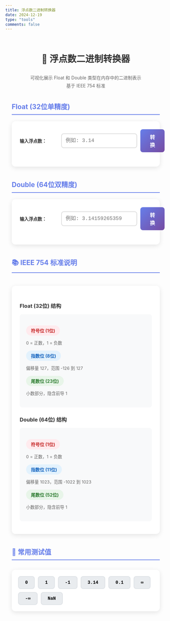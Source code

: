 ```yaml
---
title: 浮点数二进制转换器
date: 2024-12-19
type: "tools"
comments: false
---
```


<div class="converter-page">

# 🔢 浮点数二进制转换器

<div class="intro">
  <p>可视化展示 Float 和 Double 类型在内存中的二进制表示</p>
  <p>基于 IEEE 754 标准</p>
</div>

## Float (32位单精度)

<div class="converter-section">
  <div class="input-group">
    <label>输入浮点数：</label>
    <input type="number" id="float-input" placeholder="例如: 3.14" step="any">
    <button onclick="convertFloat()" class="convert-btn">转换</button>
  </div>

  <div id="float-result" class="result-container"></div>
</div>

## Double (64位双精度)

<div class="converter-section">
  <div class="input-group">
    <label>输入浮点数：</label>
    <input type="number" id="double-input" placeholder="例如: 3.14159265359" step="any">
    <button onclick="convertDouble()" class="convert-btn">转换</button>
  </div>

  <div id="double-result" class="result-container"></div>
</div>

## 📚 IEEE 754 标准说明

<div class="info-section">

### Float (32位) 结构
<div class="structure-box">
  <div class="structure-item">
    <span class="bit-label sign">符号位 (1位)</span>
    <p>0 = 正数，1 = 负数</p>
  </div>
  <div class="structure-item">
    <span class="bit-label exponent">指数位 (8位)</span>
    <p>偏移量 127，范围 -126 到 127</p>
  </div>
  <div class="structure-item">
    <span class="bit-label mantissa">尾数位 (23位)</span>
    <p>小数部分，隐含前导 1</p>
  </div>
</div>

### Double (64位) 结构
<div class="structure-box">
  <div class="structure-item">
    <span class="bit-label sign">符号位 (1位)</span>
    <p>0 = 正数，1 = 负数</p>
  </div>
  <div class="structure-item">
    <span class="bit-label exponent">指数位 (11位)</span>
    <p>偏移量 1023，范围 -1022 到 1023</p>
  </div>
  <div class="structure-item">
    <span class="bit-label mantissa">尾数位 (52位)</span>
    <p>小数部分，隐含前导 1</p>
  </div>
</div>

</div>

## 🧪 常用测试值

<div class="test-values">
  <button onclick="testFloat(0)" class="test-btn">0</button>
  <button onclick="testFloat(1)" class="test-btn">1</button>
  <button onclick="testFloat(-1)" class="test-btn">-1</button>
  <button onclick="testFloat(3.14)" class="test-btn">3.14</button>
  <button onclick="testFloat(0.1)" class="test-btn">0.1</button>
  <button onclick="testFloat(Infinity)" class="test-btn">∞</button>
  <button onclick="testFloat(-Infinity)" class="test-btn">-∞</button>
  <button onclick="testFloat(NaN)" class="test-btn">NaN</button>
</div>

</div>

<script>
function floatToBinary32(num) {
  const buffer = new ArrayBuffer(4);
  const floatView = new Float32Array(buffer);
  const intView = new Uint32Array(buffer);
  
  floatView[0] = num;
  const bits = intView[0];
  
  const binary = bits.toString(2).padStart(32, '0');
  
  const sign = binary[0];
  const exponent = binary.slice(1, 9);
  const mantissa = binary.slice(9);
  
  const exponentValue = parseInt(exponent, 2);
  const actualExponent = exponentValue - 127;
  
  return {
    binary: binary,
    sign: sign,
    exponent: exponent,
    mantissa: mantissa,
    exponentValue: exponentValue,
    actualExponent: actualExponent,
    hex: '0x' + bits.toString(16).toUpperCase().padStart(8, '0')
  };
}

function doubleToBinary64(num) {
  const buffer = new ArrayBuffer(8);
  const floatView = new Float64Array(buffer);
  const intView = new Uint32Array(buffer);
  
  floatView[0] = num;
  
  // 读取两个32位整数（注意字节序）
  const low = intView[0];
  const high = intView[1];
  
  // 组合成64位二进制字符串
  const highBinary = high.toString(2).padStart(32, '0');
  const lowBinary = low.toString(2).padStart(32, '0');
  const binary = highBinary + lowBinary;
  
  const sign = binary[0];
  const exponent = binary.slice(1, 12);
  const mantissa = binary.slice(12);
  
  const exponentValue = parseInt(exponent, 2);
  const actualExponent = exponentValue - 1023;
  
  const hexHigh = high.toString(16).toUpperCase().padStart(8, '0');
  const hexLow = low.toString(16).toUpperCase().padStart(8, '0');
  
  return {
    binary: binary,
    sign: sign,
    exponent: exponent,
    mantissa: mantissa,
    exponentValue: exponentValue,
    actualExponent: actualExponent,
    hex: '0x' + hexHigh + hexLow
  };
}

function convertFloat() {
  const input = document.getElementById('float-input').value;
  const num = parseFloat(input);
  
  if (input === '') {
    document.getElementById('float-result').innerHTML = '<p class="error">请输入一个数字</p>';
    return;
  }
  
  const result = floatToBinary32(num);
  
  let specialValue = '';
  if (isNaN(num)) {
    specialValue = '<div class="special-value">特殊值: NaN (Not a Number)</div>';
  } else if (!isFinite(num)) {
    specialValue = '<div class="special-value">特殊值: ' + (num > 0 ? '正' : '负') + '无穷大</div>';
  } else if (num === 0) {
    specialValue = '<div class="special-value">特殊值: ' + (1/num > 0 ? '正' : '负') + '零</div>';
  }
  
  document.getElementById('float-result').innerHTML = `
    <div class="result-box">
      <h3>Float (32位) 结果</h3>
      
      ${specialValue}
      
      <div class="result-item">
        <strong>原始值:</strong>
        <span class="value">${num}</span>
      </div>
      
      <div class="result-item">
        <strong>完整二进制:</strong>
        <div class="binary-display">
          <span class="bit-group sign-group">${result.sign}</span>
          <span class="bit-group exp-group">${result.exponent}</span>
          <span class="bit-group mant-group">${result.mantissa}</span>
        </div>
      </div>
      
      <div class="result-item">
        <strong>十六进制:</strong>
        <span class="value hex">${result.hex}</span>
      </div>
      
      <div class="breakdown">
        <div class="breakdown-item">
          <span class="label sign">符号位:</span>
          <span class="value">${result.sign} (${result.sign === '0' ? '正' : '负'})</span>
        </div>
        <div class="breakdown-item">
          <span class="label exponent">指数位:</span>
          <span class="value">${result.exponent} (${result.exponentValue}₁₀ - 127 = ${result.actualExponent})</span>
        </div>
        <div class="breakdown-item">
          <span class="label mantissa">尾数位:</span>
          <span class="value">${result.mantissa}</span>
        </div>
      </div>
      
      ${!specialValue ? `
        <div class="formula">
          <strong>计算公式:</strong>
          <p>(-1)<sup>${result.sign}</sup> × 2<sup>${result.actualExponent}</sup> × 1.${result.mantissa}</p>
        </div>
      ` : ''}
    </div>
  `;
}

function convertDouble() {
  const input = document.getElementById('double-input').value;
  const num = parseFloat(input);
  
  if (input === '') {
    document.getElementById('double-result').innerHTML = '<p class="error">请输入一个数字</p>';
    return;
  }
  
  const result = doubleToBinary64(num);
  
  let specialValue = '';
  if (isNaN(num)) {
    specialValue = '<div class="special-value">特殊值: NaN (Not a Number)</div>';
  } else if (!isFinite(num)) {
    specialValue = '<div class="special-value">特殊值: ' + (num > 0 ? '正' : '负') + '无穷大</div>';
  } else if (num === 0) {
    specialValue = '<div class="special-value">特殊值: ' + (1/num > 0 ? '正' : '负') + '零</div>';
  }
  
  document.getElementById('double-result').innerHTML = `
    <div class="result-box">
      <h3>Double (64位) 结果</h3>
      
      ${specialValue}
      
      <div class="result-item">
        <strong>原始值:</strong>
        <span class="value">${num}</span>
      </div>
      
      <div class="result-item">
        <strong>完整二进制:</strong>
        <div class="binary-display double">
          <span class="bit-group sign-group">${result.sign}</span>
          <span class="bit-group exp-group">${result.exponent}</span>
          <span class="bit-group mant-group">${result.mantissa}</span>
        </div>
      </div>
      
      <div class="result-item">
        <strong>十六进制:</strong>
        <span class="value hex">${result.hex}</span>
      </div>
      
      <div class="breakdown">
        <div class="breakdown-item">
          <span class="label sign">符号位:</span>
          <span class="value">${result.sign} (${result.sign === '0' ? '正' : '负'})</span>
        </div>
        <div class="breakdown-item">
          <span class="label exponent">指数位:</span>
          <span class="value">${result.exponent} (${result.exponentValue}₁₀ - 1023 = ${result.actualExponent})</span>
        </div>
        <div class="breakdown-item">
          <span class="label mantissa">尾数位:</span>
          <span class="value">${result.mantissa}</span>
        </div>
      </div>
      
      ${!specialValue ? `
        <div class="formula">
          <strong>计算公式:</strong>
          <p>(-1)<sup>${result.sign}</sup> × 2<sup>${result.actualExponent}</sup> × 1.${result.mantissa}</p>
        </div>
      ` : ''}
    </div>
  `;
}

function testFloat(value) {
  document.getElementById('float-input').value = value;
  document.getElementById('double-input').value = value;
  convertFloat();
  convertDouble();
}

// 支持回车键
document.addEventListener('DOMContentLoaded', function() {
  document.getElementById('float-input').addEventListener('keypress', function(e) {
    if (e.key === 'Enter') convertFloat();
  });
  
  document.getElementById('double-input').addEventListener('keypress', function(e) {
    if (e.key === 'Enter') convertDouble();
  });
});
</script>

<style>
.converter-page {
  max-width: 1000px;
  margin: 0 auto;
  padding: 20px;
}

.converter-page h1 {
  text-align: center;
  color: #333;
  margin: 30px 0;
}

.intro {
  text-align: center;
  margin: 20px 0 40px 0;
  color: #666;
}

.intro p {
  margin: 5px 0;
}

.converter-page h2 {
  color: #667eea;
  margin: 40px 0 20px 0;
  padding-bottom: 10px;
  border-bottom: 2px solid #667eea;
}

.converter-section {
  background: white;
  padding: 25px;
  border-radius: 12px;
  box-shadow: 0 4px 15px rgba(0,0,0,0.1);
  margin: 20px 0;
}

.input-group {
  display: flex;
  gap: 10px;
  align-items: center;
  margin-bottom: 20px;
}

.input-group label {
  font-weight: bold;
  color: #333;
  min-width: 120px;
}

.input-group input {
  flex: 1;
  padding: 12px;
  border: 2px solid #ddd;
  border-radius: 8px;
  font-size: 16px;
  font-family: 'Courier New', monospace;
}

.input-group input:focus {
  outline: none;
  border-color: #667eea;
}

.convert-btn {
  padding: 12px 30px;
  background: linear-gradient(135deg, #667eea, #764ba2);
  color: white;
  border: none;
  border-radius: 8px;
  font-size: 16px;
  font-weight: bold;
  cursor: pointer;
  transition: transform 0.2s;
}

.convert-btn:hover {
  transform: translateY(-2px);
}

.result-container {
  margin-top: 20px;
}

.result-box {
  background: #f8f9fa;
  padding: 25px;
  border-radius: 10px;
  border-left: 5px solid #667eea;
}

.result-box h3 {
  margin: 0 0 20px 0;
  color: #333;
}

.result-item {
  margin: 20px 0;
}

.result-item strong {
  display: block;
  margin-bottom: 8px;
  color: #555;
}

.value {
  font-family: 'Courier New', monospace;
  font-size: 1.1em;
  color: #333;
  background: white;
  padding: 8px 12px;
  border-radius: 5px;
  display: inline-block;
}

.value.hex {
  color: #2ecc71;
  font-weight: bold;
}

.binary-display {
  font-family: 'Courier New', monospace;
  font-size: 1.1em;
  background: white;
  padding: 15px;
  border-radius: 8px;
  word-break: break-all;
  line-height: 1.8;
}

.binary-display.double {
  font-size: 0.95em;
}

.bit-group {
  padding: 4px 8px;
  margin: 2px;
  border-radius: 4px;
  display: inline-block;
}

.sign-group {
  background: #ffebee;
  color: #c62828;
  font-weight: bold;
}

.exp-group {
  background: #e3f2fd;
  color: #1565c0;
}

.mant-group {
  background: #e8f5e9;
  color: #2e7d32;
}

.breakdown {
  margin: 20px 0;
  background: white;
  padding: 15px;
  border-radius: 8px;
}

.breakdown-item {
  display: flex;
  justify-content: space-between;
  align-items: center;
  margin: 12px 0;
  padding: 10px;
  background: #f8f9fa;
  border-radius: 5px;
}

.breakdown-item .label {
  font-weight: bold;
  padding: 4px 10px;
  border-radius: 4px;
}

.breakdown-item .label.sign {
  background: #ffebee;
  color: #c62828;
}

.breakdown-item .label.exponent {
  background: #e3f2fd;
  color: #1565c0;
}

.breakdown-item .label.mantissa {
  background: #e8f5e9;
  color: #2e7d32;
}

.formula {
  margin: 20px 0;
  padding: 15px;
  background: #fff3cd;
  border-radius: 8px;
  border-left: 4px solid #ffc107;
}

.formula strong {
  color: #856404;
  display: block;
  margin-bottom: 10px;
}

.formula p {
  font-family: 'Courier New', monospace;
  font-size: 1.1em;
  margin: 0;
  color: #333;
}

.special-value {
  background: #e8f5e9;
  padding: 12px;
  border-radius: 8px;
  margin: 15px 0;
  color: #2e7d32;
  font-weight: bold;
  text-align: center;
}

.error {
  color: #dc3545;
  background: #f8d7da;
  padding: 12px;
  border-radius: 8px;
  text-align: center;
}

.info-section {
  margin: 40px 0;
  padding: 25px;
  background: white;
  border-radius: 12px;
  box-shadow: 0 4px 15px rgba(0,0,0,0.1);
}

.info-section h3 {
  color: #333;
  margin: 25px 0 15px 0;
}

.structure-box {
  background: #f8f9fa;
  padding: 20px;
  border-radius: 8px;
  margin: 15px 0;
}

.structure-item {
  margin: 15px 0;
}

.bit-label {
  display: inline-block;
  padding: 6px 15px;
  border-radius: 20px;
  font-weight: bold;
  margin-bottom: 8px;
}

.bit-label.sign {
  background: #ffebee;
  color: #c62828;
}

.bit-label.exponent {
  background: #e3f2fd;
  color: #1565c0;
}

.bit-label.mantissa {
  background: #e8f5e9;
  color: #2e7d32;
}

.structure-item p {
  margin: 5px 0;
  color: #666;
  font-size: 0.95em;
}

.test-values {
  display: flex;
  flex-wrap: wrap;
  gap: 10px;
  margin: 30px 0;
  padding: 20px;
  background: white;
  border-radius: 12px;
  box-shadow: 0 4px 15px rgba(0,0,0,0.1);
}

.test-btn {
  padding: 10px 20px;
  background: #e9ecef;
  border: 2px solid #dee2e6;
  border-radius: 8px;
  font-size: 14px;
  font-weight: bold;
  cursor: pointer;
  transition: all 0.2s;
  font-family: 'Courier New', monospace;
}

.test-btn:hover {
  background: #667eea;
  color: white;
  border-color: #667eea;
  transform: translateY(-2px);
}

@media (max-width: 768px) {
  .input-group {
    flex-direction: column;
    align-items: stretch;
  }
  
  .input-group label {
    min-width: auto;
  }
  
  .binary-display {
    font-size: 0.85em;
  }
  
  .breakdown-item {
    flex-direction: column;
    align-items: flex-start;
    gap: 8px;
  }
}
</style>

